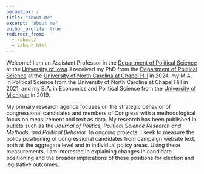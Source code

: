 ```yaml
---
permalink: /
title: "About Me"
excerpt: "About me"
author_profile: true
redirect_from: 
  - /about/
  - /about.html
---
```


Welcome! I am an Assistant Professor in the [Department of Political Science](https://politicalscience.uiowa.edu/) at the [University of Iowa](https://uiowa.edu/). I received my PhD from the [Department of Political Science](https://politicalscience.unc.edu/) at the [University of North Carolina at Chapel Hill](https://www.unc.edu/) in 2024, my M.A. in Political Science from the University of North Carolina at Chapel Hill in 2021, and my B.A. in Economics and Political Science from the [University of Michigan](https://umich.edu/) in 2019.

My primary research agenda focuses on the strategic behavior of congressional candidates and members of Congress with a methodological focus on measurement and text as data. My research has been published in outlets such as the _Journal of Politics, Political Science Research and Methods, and Political Behavior_. In ongoing projects, I seek to measure the policy positioning of congressional candidates from campaign website text, both at the aggregate level and in individual policy areas. Using these measurements, I am interested in explaining changes in candidate positioning and the broader implications of these positions for election and legislative outcomes.
